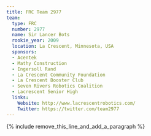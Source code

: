 ```yaml
---
title: FRC Team 2977
team:
  type: FRC
  number: 2977
  name: Sir Lancer Bots
  rookie_year: 2009
  location: La Crescent, Minnesota, USA
  sponsors:
  - Acentek
  - Mathy Construction
  - Ingersoll Rand
  - La Crescent Community Foundation
  - La Crescent Booster Club
  - Seven Rivers Robotics Coalition
  - Lacrescent Senior High
  links:
    Website: http://www.lacrescentrobotics.com/
    Twitter: https://twitter.com/team2977
---
```


{% include remove_this_line_and_add_a_paragraph %}